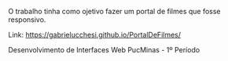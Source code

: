 O trabalho tinha como ojetivo fazer um portal de filmes que fosse responsivo.

Link: https://gabrielucchesi.github.io/PortalDeFilmes/

Desenvolvimento de Interfaces Web PucMinas - 1º Período

